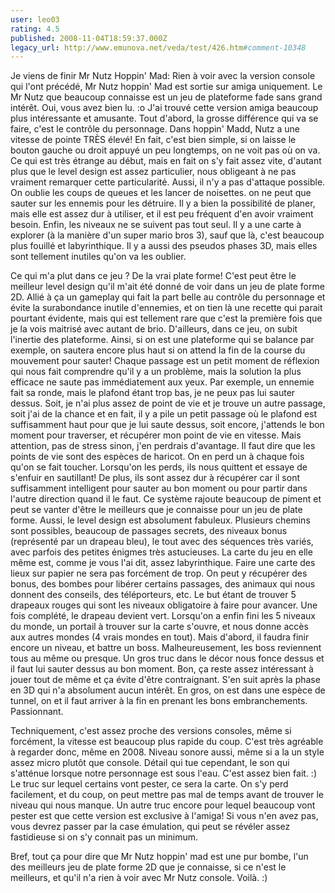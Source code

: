 ```yaml
---
user: leo03
rating: 4.5
published: 2008-11-04T18:59:37.000Z
legacy_url: http://www.emunova.net/veda/test/426.htm#comment-10348
---
```

Je viens de finir Mr Nutz Hoppin' Mad:
Rien à voir avec la version console qui l'ont précédé, Mr Nutz hoppin' Mad est sortie sur amiga uniquement. Le Mr Nutz que beaucoup connaisse est un jeu de plateforme fade sans grand intérêt. Oui, vous avez bien lu. :o J'ai trouvé cette version amiga beaucoup plus intéressante et amusante. Tout d'abord, la grosse différence qui va se faire, c'est le contrôle du personnage. Dans hoppin' Madd, Nutz a une vitesse de pointe TRÈS élevé! En fait, c'est bien simple, si on laisse le bouton gauche ou droit appuyé un peu longtemps, on ne voit pas où on va. Ce qui est très étrange au début, mais en fait on s'y fait assez vite, d'autant plus que le level design est assez particulier, nous obligeant à ne pas vraiment remarquer cette particularité. Aussi, il n'y a pas d'attaque possible. On oublie les coups de queues et les lancer de noisettes. on ne peut que sauter sur les ennemis pour les détruire. Il y a bien la possibilité de planer, mais elle est assez dur à utiliser, et il est peu fréquent d'en avoir vraiment besoin. Enfin, les niveaux ne se suivent pas tout seul. Il y a une carte à explorer (à la manière d'un super mario bros 3), sauf que là, c'est beaucoup plus fouillé et labyrinthique. Il y a aussi des pseudos phases 3D, mais elles sont tellement inutiles qu'on va les oublier.


Ce qui m'a plut dans ce jeu ? De la vrai plate forme! C'est peut être le meilleur level design qu'il m'ait été donné de voir dans un jeu de plate forme 2D. Allié à ça un gameplay qui fait la part belle au contrôle du personnage et évite la surabondance inutile d'ennemies, et on tien là une recette qui parait pourtant évidente, mais qui est tellement rare que c'est la première fois que je la vois maitrisé avec autant de brio. D'ailleurs, dans ce jeu, on subit l'inertie des plateforme. Ainsi, si on est une plateforme qui se balance par exemple, on sautera encore plus haut si on attend la fin de la course du mouvement pour sauter! Chaque passage est un petit moment de réflexion qui nous fait comprendre qu'il y a un problème, mais la solution la plus efficace ne saute pas immédiatement aux yeux. Par exemple, un ennemie fait sa ronde, mais le plafond étant trop bas, je ne peux pas lui sauter dessus. Soit, je n'ai plus assez de point de vie et je trouve un autre passage, soit j'ai de la chance et en fait, il y a pile un petit passage où le plafond est suffisamment haut pour que je lui saute dessus, soit encore, j'attends le bon moment pour traverser, et récupérer mon point de vie en vitesse. Mais attention, pas de stress sinon, j'en perdrais d'avantage. Il faut dire que les points de vie sont des espèces de haricot. On en perd un à chaque fois qu'on se fait toucher. Lorsqu'on les perds, ils nous quittent et essaye de s'enfuir en sautillant! De plus, ils sont assez dur à récupérer car il sont suffisamment intelligent pour sauter au bon moment ou pour partir dans l'autre direction quand il le faut. Ce système rajoute beaucoup de piment et peut se vanter d'être le meilleurs que je connaisse pour un jeu de plate forme. Aussi, le level design est absolument fabuleux. Plusieurs chemins sont possibles, beaucoup de passages secrets, des niveaux bonus (représenté par un drapeau bleu), le tout avec des séquences très variés, avec parfois des petites énigmes très astucieuses. La carte du jeu en elle même est, comme je vous l'ai dit, assez labyrinthique. Faire une carte des lieux sur papier ne sera pas forcément de trop. On peut y récupérer des bonus, des bombes pour libérer certains passages, des animaux qui nous donnent des conseils, des téléporteurs, etc. Le but étant de trouver 5 drapeaux rouges qui sont les niveaux obligatoire à faire pour avancer. Une fois complété, le drapeau devient vert. Lorsqu'on a enfin fini les 5 niveaux du monde, un portail à trouver sur la carte s'ouvre, et nous donne accès aux autres mondes (4 vrais mondes en tout). Mais d'abord, il faudra finir encore un niveau, et battre un boss. Malheureusement, les boss reviennent tous au même ou presque. Un gros truc dans le décor nous fonce dessus et il faut lui sauter dessus au bon moment. Bon, ça reste assez intéressant à jouer tout de même et ça évite d'être contraignant. S'en suit après la phase en 3D qui n'a absolument aucun intérêt. En gros, on est dans une espèce de tunnel, on et il faut arriver à la fin en prenant les bons embranchements. Passionnant.

Techniquement, c'est assez proche des versions consoles, même si forcément, la vitesse est beaucoup plus rapide du coup. C'est très agréable à regarder donc, même en 2008\. Niveau sonore aussi, même si a la un style assez micro plutôt que console. Détail qui tue cependant, le son qui s'atténue lorsque notre personnage est sous l'eau. C'est assez bien fait. :) Le truc sur lequel certains vont pester, ce sera la carte. On s'y perd facilement, et du coup, on peut mettre pas mal de temps avant de trouver le niveau qui nous manque. Un autre truc encore pour lequel beaucoup vont pester est que cette version est exclusive à l'amiga! Si vous n'en avez pas, vous devrez passer par la case émulation, qui peut se révéler assez fastidieuse si on s'y connait pas un minimum.

Bref, tout ça pour dire que Mr Nutz hoppin' mad est une pur bombe, l'un des meilleurs jeu de plate forme 2D que je connaisse, si ce n'est le meilleurs, et qu'il n'a rien à voir avec Mr Nutz console. Voilà. :)